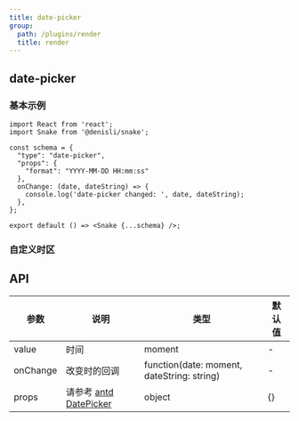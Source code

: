 ```yaml
---
title: date-picker
group:
  path: /plugins/render
  title: render
---
```


## date-picker

### 基本示例

```tsx
import React from 'react';
import Snake from '@denisli/snake';

const schema = {
  "type": "date-picker",
  "props": {
    "format": "YYYY-MM-DD HH:mm:ss"
  },
  onChange: (date, dateString) => {
    console.log('date-picker changed: ', date, dateString);
  },
};

export default () => <Snake {...schema} />;
```

### 自定义时区

<code src="../../../samples/render/date-picker/CustomTimeZone.tsx"></code>

## API

| 参数 | 说明 | 类型 | 默认值 |
| --- | --- | --- | --- |
| value | 时间 | moment | - |
| onChange | 改变时的回调 | function(date: moment, dateString: string) | - |
| props | 请参考 [antd DatePicker](https://ant.design/components/date-picker-cn/#DatePicker) | object | {} |
